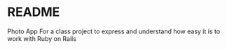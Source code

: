 # README

Photo App For a class project to express and understand how easy it is to work with Ruby on Rails
